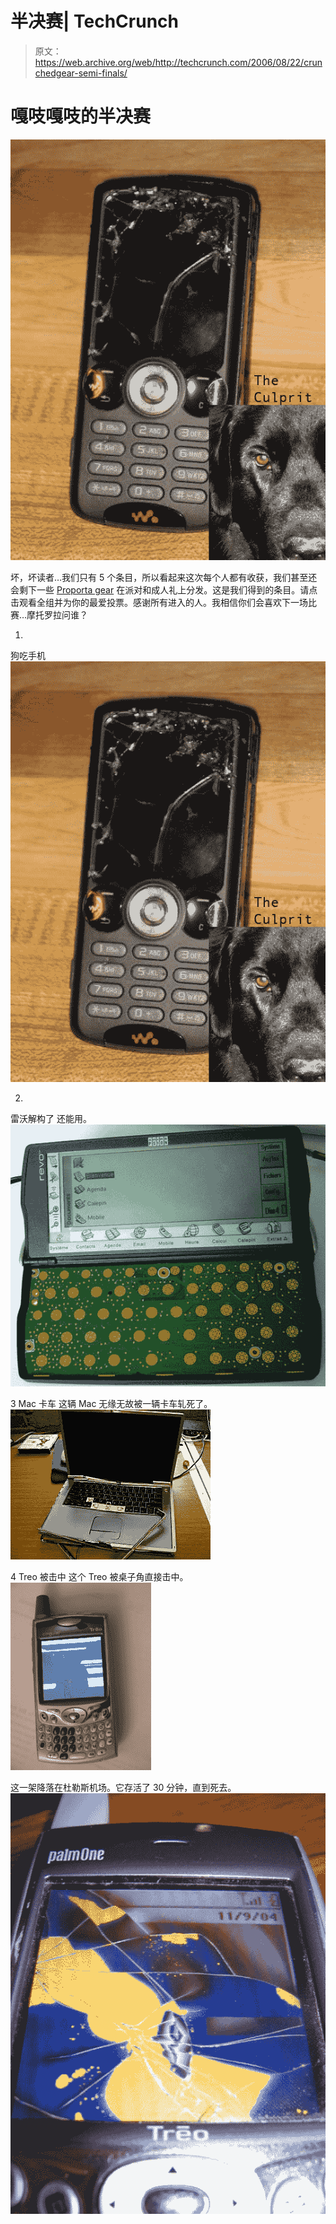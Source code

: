 # 半决赛| TechCrunch

> 原文：<https://web.archive.org/web/http://techcrunch.com/2006/08/22/crunchedgear-semi-finals/>

# 嘎吱嘎吱的半决赛

![](img/a0126e3fee7197d6bf2390017b72099a.png)

坏，坏读者…我们只有 5 个条目，所以看起来这次每个人都有收获，我们甚至还会剩下一些 [Proporta gear](https://web.archive.org/web/20130627211743/http://proporta.com/) 在派对和成人礼上分发。这是我们得到的条目。请点击观看全组并为你的最爱投票。感谢所有进入的人。我相信你们会喜欢下一场比赛…摩托罗拉问谁？

1.
狗吃手机
![](img/a0126e3fee7197d6bf2390017b72099a.png)

2.
雷沃解构了
还能用。
![](img/27f5d58222e9c4badf495026210f1ecf.png)

3
Mac 卡车
这辆 Mac 无缘无故被一辆卡车轧死了。
![](img/ef36f7f9b79b3ab555a94cc84e867a90.png)

4
Treo 被击中
这个 Treo 被桌子角直接击中。
![](img/f435418e198b8b895ccbfd3c8123663a.png)

这一架降落在杜勒斯机场。它存活了 30 分钟，直到死去。
![](img/24c7b88bbe09eab1edbba3253dca33e3.png)